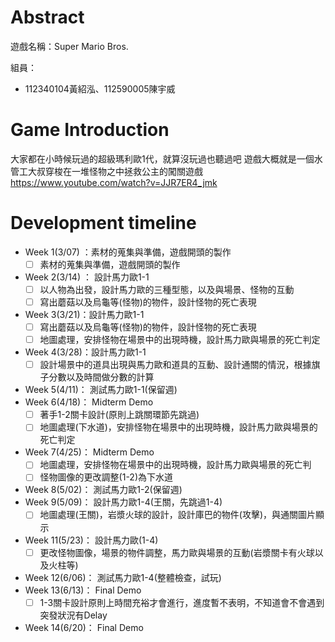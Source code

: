 # Abstract

遊戲名稱：Super Mario Bros.

組員：

- 112340104黃紹泓、112590005陳宇威

# Game Introduction

大家都在小時候玩過的超級瑪利歐1代，就算沒玩過也聽過吧
遊戲大概就是一個水管工大叔穿梭在一堆怪物之中拯救公主的闖關遊戲
https://www.youtube.com/watch?v=JJR7ER4_jmk

# Development timeline
- Week 1(3/07) ：素材的蒐集與準備，遊戲開頭的製作
  - [ ] 素材的蒐集與準備，遊戲開頭的製作
- Week 2(3/14) ： 設計馬力歐1-1
  - [ ] 以人物為出發，設計馬力歐的三種型態，以及與場景、怪物的互動
  - [ ] 寫出蘑菇以及烏龜等(怪物)的物件，設計怪物的死亡表現
- Week 3(3/21)：設計馬力歐1-1
  - [ ] 寫出蘑菇以及烏龜等(怪物)的物件，設計怪物的死亡表現
  - [ ] 地圖處理，安排怪物在場景中的出現時機，設計馬力歐與場景的死亡判定
- Week 4(3/28)：設計馬力歐1-1
  - [ ] 設計場景中的道具出現與馬力歐和道具的互動、設計通關的情況，根據旗子分數以及時間做分數的計算
- Week 5(4/11)： 測試馬力歐1-1(保留週)
- Week 6(4/18)： Midterm Demo
  - [ ] 著手1-2關卡設計(原則上跳關環節先跳過)
  - [ ] 地圖處理(下水道)，安排怪物在場景中的出現時機，設計馬力歐與場景的死亡判定
- Week 7(4/25)： Midterm Demo
  - [ ] 地圖處理，安排怪物在場景中的出現時機，設計馬力歐與場景的死亡判
  - [ ] 怪物圖像的更改調整(1-2)為下水道
- Week 8(5/02)： 測試馬力歐1-2(保留週)
- Week 9(5/09)： 設計馬力歐1-4(王關，先跳過1-4)
  - [ ] 地圖處理(王關)，岩漿火球的設計，設計庫巴的物件(攻擊)，與通關圖片顯示
- Week 11(5/23)： 設計馬力歐(1-4)
  - [ ] 更改怪物圖像，場景的物件調整，馬力歐與場景的互動(岩漿關卡有火球以及火柱等)
- Week 12(6/06)： 測試馬力歐1-4(整體檢查，試玩)
- Week 13(6/13)： Final Demo
  - [ ] 1-3關卡設計原則上時間充裕才會進行，進度暫不表明，不知道會不會遇到突發狀況有Delay
- Week 14(6/20)： Final Demo
